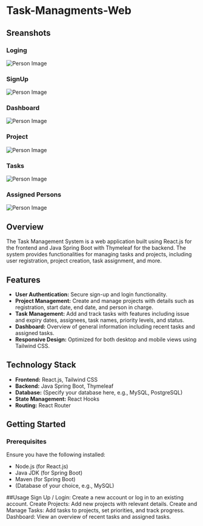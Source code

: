 # Task-Managments-Web

## Sreanshots

### Loging
![Person Image](https://github.com/muthasirMohamet/Task-Managments-Web/blob/main/login.png)
### SignUp
![Person Image](https://github.com/muthasirMohamet/Task-Managments-Web/blob/main/signup.png)
### Dashboard
![Person Image](https://github.com/muthasirMohamet/Task-Managments-Web/blob/main/dasboard.png)
### Project
![Person Image](https://github.com/muthasirMohamet/Task-Managments-Web/blob/main/project.png)
### Tasks
![Person Image](https://github.com/muthasirMohamet/Task-Managments-Web/blob/main/task.png)
### Assigned Persons
![Person Image](https://github.com/muthasirMohamet/Task-Managments-Web/blob/main/person.png)


## Overview

The Task Management System is a web application built using React.js for the frontend and Java Spring Boot with Thymeleaf for the backend. The system provides functionalities for managing tasks and projects, including user registration, project creation, task assignment, and more.

## Features

- **User Authentication:** Secure sign-up and login functionality.
- **Project Management:** Create and manage projects with details such as registration, start date, end date, and person in charge.
- **Task Management:** Add and track tasks with features including issue and expiry dates, assignees, task names, priority levels, and status.
- **Dashboard:** Overview of general information including recent tasks and assigned tasks.
- **Responsive Design:** Optimized for both desktop and mobile views using Tailwind CSS.

## Technology Stack

- **Frontend:** React.js, Tailwind CSS
- **Backend:** Java Spring Boot, Thymeleaf
- **Database:** (Specify your database here, e.g., MySQL, PostgreSQL)
- **State Management:** React Hooks
- **Routing:** React Router

## Getting Started

### Prerequisites

Ensure you have the following installed:

- Node.js (for React.js)
- Java JDK (for Spring Boot)
- Maven (for Spring Boot)
- (Database of your choice, e.g., MySQL)

##Usage
Sign Up / Login: Create a new account or log in to an existing account.
Create Projects: Add new projects with relevant details.
Create and Manage Tasks: Add tasks to projects, set priorities, and track progress.
Dashboard: View an overview of recent tasks and assigned tasks.
